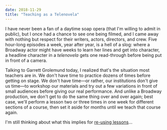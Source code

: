 ```yaml
---
date: 2018-11-29
title: "Teaching as a Telenovela"
---
```


I have never been a fan of a daytime soap opera (that I'm willing to admit in public),
but I once had a chance to see one being filmed,
and I came away with nothing but respect for their writers, actors, directors, and crew.
Five hour-long episodes a week,
year after year,
is a hell of a slog:
where a Broadway actor might have weeks to learn her lines and get into character,
a headline character in a *telenovela* gets one read-through before being put in front of a camera.

Talking to Garrett Grolemund today,
I realized that's the situation most teachers are in.
We don't have time to practice dozens of times before getting on stage.
We don't have time—or rather, our institutions don't give us time—to
workshop our materials and try out a few variations in front of small audiences
before giving our real performance.
And unlike a Broadway production,
we don't get to do the same thing over and over again;
best case,
we'll perform a lesson two or three times in one week for different sections of a course,
then set it aside for months until we teach that course again.

I'm still thinking about what this implies for [re-using lessons](@root/2016/04/29/why-teachers-dont-collaborate/)…
